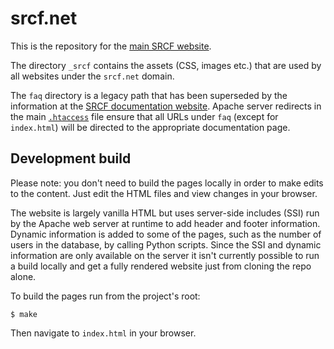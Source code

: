 # srcf.net
This is the repository for the [main SRCF website](https://srcf.net).

The directory `_srcf` contains the assets (CSS, images etc.) that are used by 
all websites under the `srcf.net` domain.

The `faq` directory is a legacy path that has been superseded by the 
information at the [SRCF documentation website](https://docs.srcf.net). Apache 
server redirects in the main [`.htaccess`](.htaccess) file ensure that all 
URLs under `faq` (except for `index.html`) will be directed to the appropriate 
documentation page.

## Development build
Please note: you don't need to build the pages locally in order to make edits 
to the content. Just edit the HTML files and view changes in your browser.

The website is largely vanilla HTML but uses server-side includes (SSI) run 
by the Apache web server at runtime to add header and footer information. 
Dynamic information is added to some of the pages, such as the number of users 
in the database, by calling Python scripts. Since the SSI and dynamic 
information are only available on the server it isn't currently possible to 
run a build locally and get a fully rendered website just from cloning the 
repo alone.
    
To build the pages run from the project's root:

`$ make`

Then navigate to `index.html` in your browser.